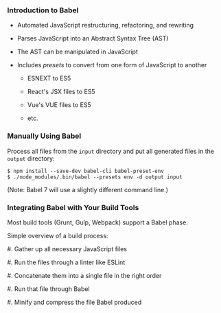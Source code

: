 ### Introduction to Babel ###

  * Automated JavaScript restructuring, refactoring, and rewriting

  * Parses JavaScript into an Abstract Syntax Tree (AST)

  * The AST can be manipulated in JavaScript

  * Includes *presets* to convert from one form of JavaScript to another

    * ESNEXT to ES5

    * React's JSX files to ES5

    * Vue's VUE files to ES5

    * etc.

### Manually Using Babel ###

Process all files from the `input` directory and put all generated
files in the `output` directory:

~~~ {.shell}
$ npm install --save-dev babel-cli babel-preset-env
$ ./node_modules/.bin/babel --presets env -d output input
~~~

(Note: Babel 7 will use a slightly different command line.)

### Integrating Babel with Your Build Tools ###

Most build tools (Grunt, Gulp, Webpack) support a Babel phase.

Simple overview of a build process:

  #. Gather up all necessary JavaScript files

  #. Run the files through a linter like ESLint

  #. Concatenate them into a single file in the right order

  #. Run that file through Babel

  #. Minify and compress the file Babel produced
